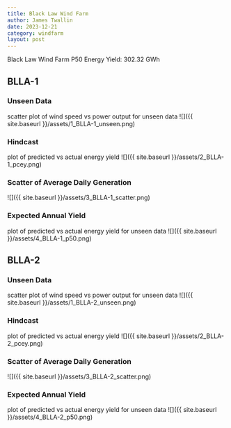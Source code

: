 ```yaml
---
title: Black Law Wind Farm
author: James Twallin
date: 2023-12-21
category: windfarm
layout: post
---
```

Black Law Wind Farm P50 Energy Yield: 302.32 GWh

BLLA-1
-------------
### Unseen Data 
scatter plot of wind speed vs power output for unseen data
![]({{ site.baseurl }}/assets/1_BLLA-1_unseen.png)
### Hindcast 
plot of predicted vs actual energy yield
![]({{ site.baseurl }}/assets/2_BLLA-1_pcey.png)
### Scatter of Average Daily Generation 

![]({{ site.baseurl }}/assets/3_BLLA-1_scatter.png)
### Expected Annual Yield 
plot of predicted vs actual energy yield for unseen data
![]({{ site.baseurl }}/assets/4_BLLA-1_p50.png)

BLLA-2
-------------
### Unseen Data 
scatter plot of wind speed vs power output for unseen data
![]({{ site.baseurl }}/assets/1_BLLA-2_unseen.png)
### Hindcast 
plot of predicted vs actual energy yield
![]({{ site.baseurl }}/assets/2_BLLA-2_pcey.png)
### Scatter of Average Daily Generation 

![]({{ site.baseurl }}/assets/3_BLLA-2_scatter.png)
### Expected Annual Yield 
plot of predicted vs actual energy yield for unseen data
![]({{ site.baseurl }}/assets/4_BLLA-2_p50.png)

